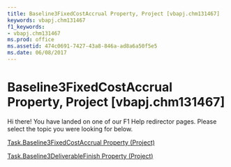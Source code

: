 ```yaml
---
title: Baseline3FixedCostAccrual Property, Project [vbapj.chm131467]
keywords: vbapj.chm131467
f1_keywords:
- vbapj.chm131467
ms.prod: office
ms.assetid: 474c0691-7427-43a8-846a-ad8a6a50f5e5
ms.date: 06/08/2017
---
```



# Baseline3FixedCostAccrual Property, Project [vbapj.chm131467]

Hi there! You have landed on one of our F1 Help redirector pages. Please select the topic you were looking for below.

[Task.Baseline3FixedCostAccrual Property (Project)](http://msdn.microsoft.com/library/1a367459-1ad9-b608-4310-252b04525f42%28Office.15%29.aspx)

[Task.Baseline3DeliverableFinish Property (Project)](http://msdn.microsoft.com/library/07569cd3-3e37-6472-f17a-ea09297e6d19%28Office.15%29.aspx)



